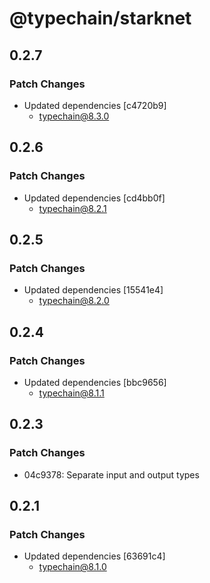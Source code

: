 # @typechain/starknet

## 0.2.7

### Patch Changes

- Updated dependencies [c4720b9]
  - typechain@8.3.0

## 0.2.6

### Patch Changes

- Updated dependencies [cd4bb0f]
  - typechain@8.2.1

## 0.2.5

### Patch Changes

- Updated dependencies [15541e4]
  - typechain@8.2.0

## 0.2.4

### Patch Changes

- Updated dependencies [bbc9656]
  - typechain@8.1.1

## 0.2.3

### Patch Changes

- 04c9378: Separate input and output types

## 0.2.1

### Patch Changes

- Updated dependencies [63691c4]
  - typechain@8.1.0
